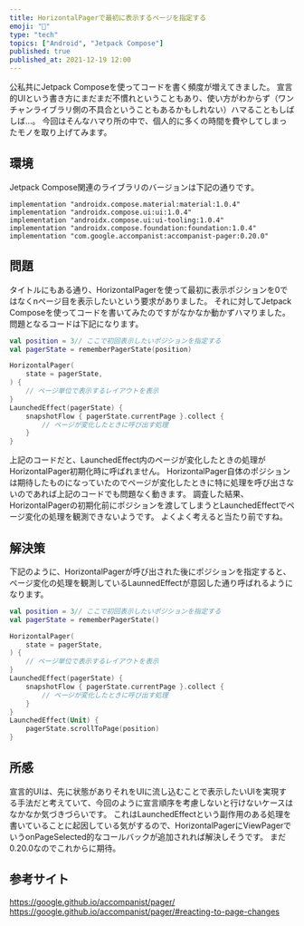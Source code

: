 ```yaml
---
title: HorizontalPagerで最初に表示するページを指定する
emoji: "🚀"
type: "tech"
topics: ["Android", "Jetpack Compose"]
published: true
published_at: 2021-12-19 12:00
---
```


公私共にJetpack Composeを使ってコードを書く頻度が増えてきました。
宣言的UIという書き方にまだまだ不慣れということもあり、使い方がわからず（ワンチャンライブラリ側の不具合ということもあるかもしれない）ハマることもしばしば…。
今回はそんなハマり所の中で、個人的に多くの時間を費やしてしまったモノを取り上げてみます。

## 環境
Jetpack Compose関連のライブラリのバージョンは下記の通りです。

```
implementation "androidx.compose.material:material:1.0.4"
implementation "androidx.compose.ui:ui:1.0.4"
implementation "androidx.compose.ui:ui-tooling:1.0.4"
implementation "androidx.compose.foundation:foundation:1.0.4"
implementation "com.google.accompanist:accompanist-pager:0.20.0"
```

## 問題
タイトルにもある通り、HorizontalPagerを使って最初に表示ポジションを0ではなくnページ目を表示したいという要求がありました。
それに対してJetpack Composeを使ってコードを書いてみたのですがなかなか動かずハマりました。
問題となるコードは下記になります。

```kotlin
val position = 3// ここで初回表示したいポジションを指定する
val pagerState = rememberPagerState(position)

HorizontalPager(
    state = pagerState,
) {
    // ページ単位で表示するレイアウトを表示
}
LaunchedEffect(pagerState) {
    snapshotFlow { pagerState.currentPage }.collect {
        // ページが変化したときに呼び出す処理
    }
}
```

上記のコードだと、LaunchedEffect内のページが変化したときの処理がHorizontalPager初期化時に呼ばれません。
HorizontalPager自体のポジションは期待したものになっていたのでページが変化したときに特に処理を呼び出さないのであれば上記のコードでも問題なく動きます。
調査した結果、HorizontalPagerの初期化前にポジションを渡してしまうとLaunchedEffectでページ変化の処理を観測できないようです。
よくよく考えると当たり前ですね。

## 解決策
下記のように、HorizontalPagerが呼び出された後にポジションを指定すると、ページ変化の処理を観測しているLaunnedEffectが意図した通り呼ばれるようになります。

```kotlin
val position = 3// ここで初回表示したいポジションを指定する
val pagerState = rememberPagerState()

HorizontalPager(
    state = pagerState,
) {
    // ページ単位で表示するレイアウトを表示
}
LaunchedEffect(pagerState) {
    snapshotFlow { pagerState.currentPage }.collect {
        // ページが変化したときに呼び出す処理
    }
}
LaunchedEffect(Unit) {
    pagerState.scrollToPage(position)
}
```

## 所感
宣言的UIは、先に状態がありそれをUIに流し込むことで表示したいUIを実現する手法だと考えていて、今回のように宣言順序を考慮しないと行けないケースはなかなか気づきづらいです。
これはLaunchedEffectという副作用のある処理を書いていることに起因している気がするので、HorizontalPagerにViewPagerでいうonPageSelected的なコールバックが追加されれば解決しそうです。
まだ0.20.0なのでこれからに期待。

## 参考サイト
https://google.github.io/accompanist/pager/
https://google.github.io/accompanist/pager/#reacting-to-page-changes
